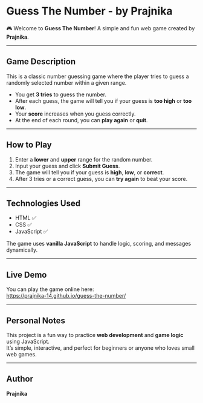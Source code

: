 # Guess The Number - by Prajnika

🎮 Welcome to **Guess The Number**! A simple and fun web game created by **Prajnika**.

---

## **Game Description**
This is a classic number guessing game where the player tries to guess a randomly selected number within a given range.  
- You get **3 tries** to guess the number.  
- After each guess, the game will tell you if your guess is **too high** or **too low**.  
- Your **score** increases when you guess correctly.  
- At the end of each round, you can **play again** or **quit**.

---

## **How to Play**
1. Enter a **lower** and **upper** range for the random number.  
2. Input your guess and click **Submit Guess**.  
3. The game will tell you if your guess is **high**, **low**, or **correct**.  
4. After 3 tries or a correct guess, you can **try again** to beat your score.

---

## **Technologies Used**
- HTML ✅  
- CSS ✅  
- JavaScript ✅  

The game uses **vanilla JavaScript** to handle logic, scoring, and messages dynamically.

---

## **Live Demo**
You can play the game online here:  
https://prajnika-14.github.io/guess-the-number/

---

## **Personal Notes**
This project is a fun way to practice **web development** and **game logic** using JavaScript.  
It’s simple, interactive, and perfect for beginners or anyone who loves small web games.  

---

## **Author**
**Prajnika**  

